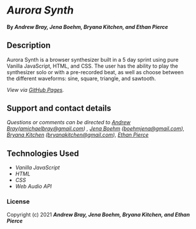 # _Aurora Synth_

#### By _**Andrew Bray, Jena Boehm, Bryana Kitchen, and Ethan Pierce**_ 


## Description

Aurora Synth is a browser synthesizer built in a 5 day sprint using pure Vanilla JavaScript, HTML, and CSS. The user has the ability to play the synthesizer solo or with a pre-recorded beat, as well as choose between the different waveforms: sine, square, triangle, and sawtooth. 


_View via [GitHub Pages](https://bryanakitchen.github.io/aurora/)._


## Support and contact details

_Questions or comments can be directed to [Andrew Bray](https://github.com/Andrew-Bray)(amichaelbray@gmail.com) , [Jena Boehm](https://github.com/jena-boehm) (boehmjena@gmail.com), [Bryana Kitchen](https://github.com/bryanakitchen) (bryanakitchen@gmail.com), [Ethan Pierce](https://github.com/jumpybuns)_


## Technologies Used
* _Vanilla JavaScript_
* _HTML_
* _CSS_
* _Web Audio API_


### License

Copyright (c) 2021 **_Andrew Bray, Jena Boehm, Bryana Kitchen, and Ethan Pierce_**
